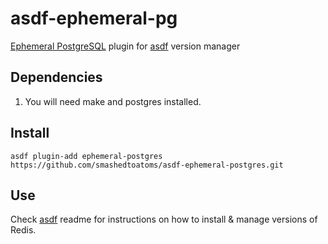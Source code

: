 # asdf-ephemeral-pg

[Ephemeral PostgreSQL](http://ephemeralpg.org/) plugin for [asdf](https://github.com/asdf-vm/asdf) version manager

## Dependencies
1. You will need make and postgres installed.

## Install

```
asdf plugin-add ephemeral-postgres https://github.com/smashedtoatoms/asdf-ephemeral-postgres.git
```

## Use

Check [asdf](https://github.com/asdf-vm/asdf) readme for instructions on how to install & manage versions of Redis.
